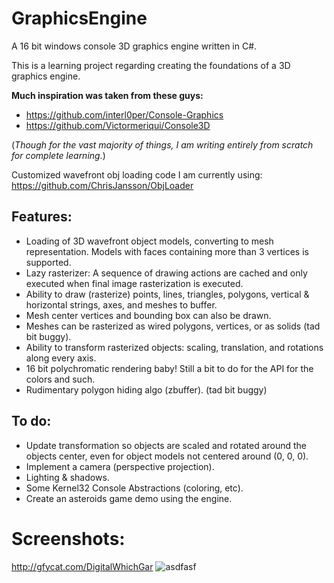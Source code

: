 # GraphicsEngine
A 16 bit windows console 3D graphics engine written in C#.

This is a learning project regarding creating the foundations of a 3D graphics engine.

**Much inspiration was taken from these guys:**
* https://github.com/interl0per/Console-Graphics
* https://github.com/Victormeriqui/Console3D

(*Though for the vast majority of things, I am writing entirely from scratch for complete learning.*)

Customized wavefront obj loading code I am currently using:
https://github.com/ChrisJansson/ObjLoader

## Features:
* Loading of 3D wavefront object models, converting to mesh representation. Models with faces containing more than 3 vertices is supported.
* Lazy rasterizer: A sequence of drawing actions are cached and only executed when final image rasterization is executed.
* Ability to draw (rasterize) points, lines, triangles, polygons, vertical & horizontal strings, axes, and meshes to buffer. 
* Mesh center vertices and bounding box can also be drawn. 
* Meshes can be rasterized as wired polygons, vertices, or as solids (tad bit buggy).
* Ability to transform rasterized objects: scaling, translation, and rotations along every axis.
* 16 bit polychromatic rendering baby! Still a bit to do for the API for the colors and such.
* Rudimentary polygon hiding algo (zbuffer). (tad bit buggy)

## To do:
* Update transformation so objects are scaled and rotated around the objects center, even for object models not centered around (0, 0, 0).
* Implement a camera (perspective projection).
* Lighting & shadows.
* Some Kernel32 Console Abstractions (coloring, etc).
* Create an asteroids game demo using the engine.

# Screenshots:

 http://gfycat.com/DigitalWhichGar
![asdfasf](https://github.com/ckarcz/GraphicsEngine/blob/master/colored_wired_woman_demo.gif)
